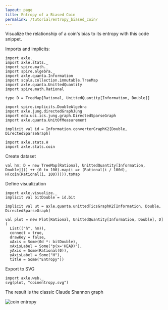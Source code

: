 ```yaml
---
layout: page
title: Entropy of a Biased Coin
permalink: /tutorial/entropy_biased_coin/
---
```


Visualize the relationship of a coin's bias to its entropy with this code snippet.

Imports and implicits:

```tut:book:silent
import axle._
import axle.stats._
import spire.math._
import spire.algebra._
import axle.quanta.Information
import scala.collection.immutable.TreeMap
import axle.quanta.UnittedQuantity
import spire.math.Rational

type D = TreeMap[Rational, UnittedQuantity[Information, Double]]

import spire.implicits.DoubleAlgebra
import axle.jung.directedGraphJung
import edu.uci.ics.jung.graph.DirectedSparseGraph
import axle.quanta.UnitOfMeasurement

implicit val id = Information.converterGraphK2[Double, DirectedSparseGraph]

import axle.stats.H
import axle.stats.coin
```

Create dataset

```tut:book
val hm: D = new TreeMap[Rational, UnittedQuantity[Information, Double]]() ++ (0 to 100).map(i => (Rational(i / 100d), H(coin(Rational(i, 100))))).toMap
```

Define visualization

```tut:book
import axle.visualize._
implicit val bitDouble = id.bit

implicit val ut = axle.quanta.unittedTicsGraphK2[Information, Double, DirectedSparseGraph]

val plot = new Plot[Rational, UnittedQuantity[Information, Double], D](
  List(("h", hm)),
  connect = true,
  drawKey = false,
  xAxis = Some(0d *: bitDouble),
  xAxisLabel = Some("p(x='HEAD)"),
  yAxis = Some(Rational(0)),
  yAxisLabel = Some("H"),
  title = Some("Entropy"))
```

Export to SVG

```tut:book
import axle.web._
svg(plot, "coinentropy.svg")
```

The result is the classic Claude Shannon graph

![coin entropy](/tutorial/images/coinentropy.svg)
